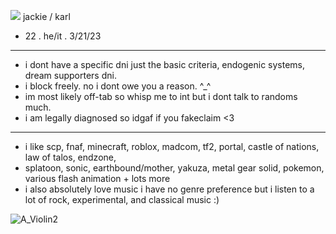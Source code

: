 ![](https://github.com/two-dee/two-dee/assets/145892647/b2037391-05aa-4fa5-9aae-3a6c9d599ceb) jackie / karl
-  22 . he/it . 3/21/23
- --------------------------------------------------------
-  i dont have a specific dni just the basic criteria, endogenic systems, dream supporters dni.
-  i block freely. no i dont owe you a reason. ^_^
-  im most likely off-tab so whisp me to int but i dont talk to randoms much.
-  i am legally diagnosed so idgaf if you fakeclaim <3
- --------------------------------------------------------
- i like scp, fnaf, minecraft, roblox, madcom, tf2, portal, castle of nations, law of talos, endzone,
- splatoon, sonic, earthbound/mother, yakuza, metal gear solid, pokemon, various flash animation + lots more
- i also absolutely love music i have no genre preference but i listen to a lot of rock, experimental, and classical music :)


![A_Violin2](https://github.com/two-dee/two-dee/assets/145892647/0f49c16f-e76d-496c-ba63-2f73a6db7304)
